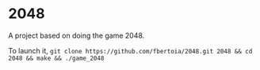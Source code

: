 # 2048

A project based on doing the game 2048. 

To launch it, 
```git clone https://github.com/fbertoia/2048.git 2048 && cd 2048 && make && ./game_2048```
